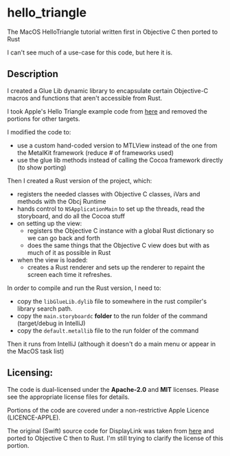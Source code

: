 # hello_triangle
The MacOS HelloTriangle tutorial written first in Objective C then ported to Rust

I can't see much of a use-case for this code, but here it is.

## Description

I created a Glue Lib dynamic library to encapsulate certain Objective-C macros and functions that aren't accessible from Rust.

I took Apple's Hello Triangle example code from [here](https://developer.apple.com/documentation/metal/using_a_render_pipeline_to_render_primitives?language=objc) and removed the portions for other targets.

I modified the code to:

- use a custom hand-coded version to MTLView instead of the one from the MetalKit framework (reduce # of frameworks used)
- use the glue lib methods instead of calling the Cocoa framework directly (to show porting)

Then I created a Rust version of the project, which:

- registers the needed classes with Objective C classes, iVars and methods with the Obcj Runtime
- hands control to `NSApplicationMain` to set up the threads, read the storyboard, and do all the Cocoa stuff
- on setting up the view:
  - registers the Objective C instance with a global Rust dictionary so we can go back and forth
  - does the same things that the Objective C view does but with as much of it as possible in Rust
- when the view is loaded:
  - creates a Rust renderer and sets up the renderer to repaint the screen each time it refreshes.

In order to compile and run the Rust version, I need to:
- copy the `libGlueLib.dylib` file to somewhere in the rust compiler's library search path.
- copy the `main.storyboardc` **folder** to the run folder of the command (target/debug in IntelliJ)
- copy the `default.metallib` file to the run folder of the command

Then it runs from IntelliJ (although it doesn't do a main menu or appear in the MacOS task list)

## Licensing:

The code is dual-licensed under the **Apache-2.0** and **MIT** licenses. Please see the appropriate license files for details.

Portions of the code are covered under a non-restrictive Apple Licence (LICENCE-APPLE).

The original (Swift) source code for DisplayLink was taken from [here](https://gist.github.com/avdyushin/35a5c6d92a08c7e31dfb1961f7d9db3e) and ported to Objective C then to Rust. I'm still trying to clarify the license of this portion.


